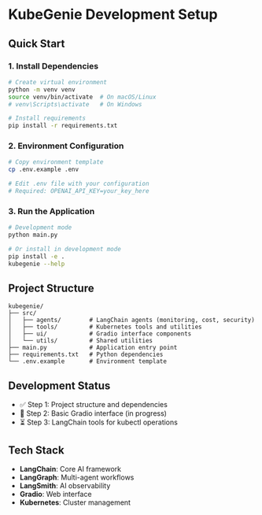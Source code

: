 # KubeGenie Development Setup

## Quick Start

### 1. Install Dependencies
```bash
# Create virtual environment
python -m venv venv
source venv/bin/activate  # On macOS/Linux
# venv\Scripts\activate   # On Windows

# Install requirements
pip install -r requirements.txt
```

### 2. Environment Configuration
```bash
# Copy environment template
cp .env.example .env

# Edit .env file with your configuration
# Required: OPENAI_API_KEY=your_key_here
```

### 3. Run the Application
```bash
# Development mode
python main.py

# Or install in development mode
pip install -e .
kubegenie --help
```

## Project Structure
```
kubegenie/
├── src/
│   ├── agents/        # LangChain agents (monitoring, cost, security)
│   ├── tools/         # Kubernetes tools and utilities  
│   ├── ui/            # Gradio interface components
│   └── utils/         # Shared utilities
├── main.py            # Application entry point
├── requirements.txt   # Python dependencies
└── .env.example       # Environment template
```

## Development Status
- ✅ Step 1: Project structure and dependencies
- 🔄 Step 2: Basic Gradio interface (in progress)
- ⏳ Step 3: LangChain tools for kubectl operations

## Tech Stack
- **LangChain**: Core AI framework
- **LangGraph**: Multi-agent workflows
- **LangSmith**: AI observability
- **Gradio**: Web interface
- **Kubernetes**: Cluster management